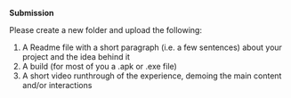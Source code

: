 **Submission**

Please create a new folder and upload the following:

1. A Readme file with a short paragraph (i.e. a few sentences) about your project and the idea behind it
2. A build (for most of you a .apk or .exe file)
3. A short video runthrough of the experience, demoing the main content and/or interactions
